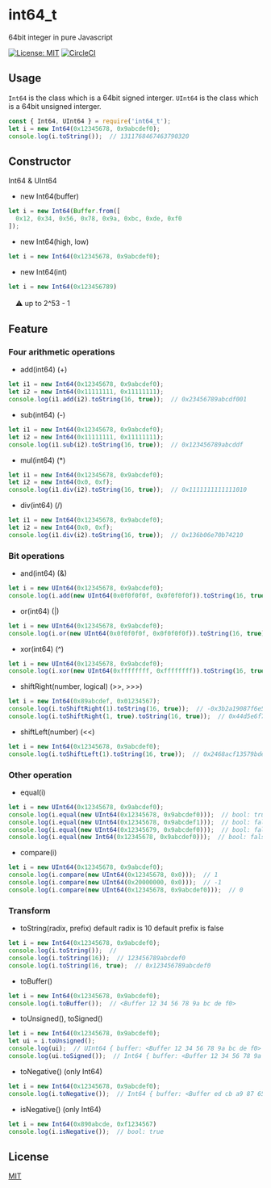 # int64_t

64bit integer in pure Javascript

[![License: MIT](https://img.shields.io/badge/License-MIT-yellow.svg)](https://opensource.org/licenses/MIT)
[![CircleCI](https://circleci.com/gh/gucchisk/int64_t.svg?style=svg)](https://circleci.com/gh/gucchisk/int64_t)

## Usage

`Int64` is the class which is a 64bit signed interger.
`UInt64` is the class which is a 64bit unsigned interger.

```js
const { Int64, UInt64 } = require('int64_t');
let i = new Int64(0x12345678, 0x9abcdef0);
console.log(i.toString());  // 1311768467463790320
```

## Constructor
Int64 & UInt64

* new Int64(buffer)
```js
let i = new Int64(Buffer.from([
  0x12, 0x34, 0x56, 0x78, 0x9a, 0xbc, 0xde, 0xf0
]);
```

* new Int64(high, low)
```js
let i = new Int64(0x12345678, 0x9abcdef0);
```

* new Int64(int)
```js
let i = new Int64(0x123456789)
```
　:warning: up to 2^53 - 1

## Feature

### Four arithmetic operations

* add(int64) (+)
```js
let i1 = new Int64(0x12345678, 0x9abcdef0);
let i2 = new Int64(0x11111111, 0x11111111);
console.log(i1.add(i2).toString(16, true));  // 0x23456789abcdf001
```

* sub(int64) (-)
```js
let i1 = new Int64(0x12345678, 0x9abcdef0);
let i2 = new Int64(0x11111111, 0x11111111);
console.log(i1.sub(i2).toString(16, true));  // 0x123456789abcddf
```

* mul(int64) (*)
```js
let i1 = new Int64(0x12345678, 0x9abcdef0);
let i2 = new Int64(0x0, 0xf);
console.log(i1.div(i2).toString(16, true));  // 0x1111111111111010
```

* div(int64) (/)
```js
let i1 = new Int64(0x12345678, 0x9abcdef0);
let i2 = new Int64(0x0, 0xf);
console.log(i1.div(i2).toString(16, true));  // 0x136b06e70b74210
```

### Bit operations

* and(int64) (&)
```js
let i = new UInt64(0x12345678, 0x9abcdef0);
console.log(i.add(new UInt64(0x0f0f0f0f, 0x0f0f0f0f)).toString(16, true));  // 0x020406080a0c0e00
```

* or(int64) (|)
```js
let i = new UInt64(0x12345678, 0x9abcdef0);
console.log(i.or(new UInt64(0x0f0f0f0f, 0x0f0f0f0f)).toString(16, true));  // 0x1f3f5f7f9fbfdfff
```

* xor(int64) (^)
```js
let i = new UInt64(0x12345678, 0x9abcdef0);
console.log(i.xor(new UInt64(0xffffffff, 0xffffffff)).toString(16, true));  // 0xedcba9876543210f
```

* shiftRight(number, logical) (>>, >>>)
```js
let i = new Int64(0x89abcdef, 0x01234567);
console.log(i.toShiftRight(1).toString(16, true));  // -0x3b2a19087f6e5d4d
console.log(i.toShiftRight(1, true).toString(16, true));  // 0x44d5e6f78091a2b3
```

* shiftLeft(number) (<<)
```js
let i = new Int64(0x12345678, 0x9abcdef0);
console.log(i.toShiftLeft(1).toString(16, true));  // 0x2468acf13579bde0
```

### Other operation
* equal(i)
```js
let i = new UInt64(0x12345678, 0x9abcdef0);
console.log(i.equal(new UInt64(0x12345678, 0x9abcdef0)));  // bool: true
console.log(i.equal(new UInt64(0x12345678, 0x9abcdef1)));  // bool: false
console.log(i.equal(new UInt64(0x12345679, 0x9abcdef0)));  // bool: false
console.log(i.equal(new Int64(0x12345678, 0x9abcdef0)));  // bool: false
```

* compare(i)
```js
let i = new UInt64(0x12345678, 0x9abcdef0);
console.log(i.compare(new UInt64(0x12345678, 0x0)));  // 1
console.log(i.compare(new UInt64(0x20000000, 0x0)));  // -1
console.log(i.compare(new UInt64(0x12345678, 0x9abcdef0)));  // 0
```

### Transform

* toString(radix, prefix)
default radix is 10
default prefix is false
```js
let i = new Int64(0x12345678, 0x9abcdef0);
console.log(i.toString());  //
console.log(i.toString(16));  // 123456789abcdef0
console.log(i.toString(16, true);  // 0x123456789abcdef0
```

* toBuffer()
```js
let i = new Int64(0x12345678, 0x9abcdef0);
console.log(i.toBuffer());  // <Buffer 12 34 56 78 9a bc de f0>
```

* toUnsigned(), toSigned()
```js
let i = new Int64(0x12345678, 0x9abcdef0);
let ui = i.toUnsigned();
console.log(ui);  // UInt64 { buffer: <Buffer 12 34 56 78 9a bc de f0> }
console.log(ui.toSigned());  // Int64 { buffer: <Buffer 12 34 56 78 9a bc de f0> }
```

* toNegative() (only Int64)
```js
let i = new Int64(0x12345678, 0x9abcdef0);
console.log(i.toNegative());  // Int64 { buffer: <Buffer ed cb a9 87 65 43 21 10> }
```

* isNegative() (only Int64)
```js
let i = new Int64(0x890abcde, 0xf1234567)
console.log(i.isNegative());  // bool: true
```

## License
[MIT](https://opensource.org/licenses/mit-license.php)
